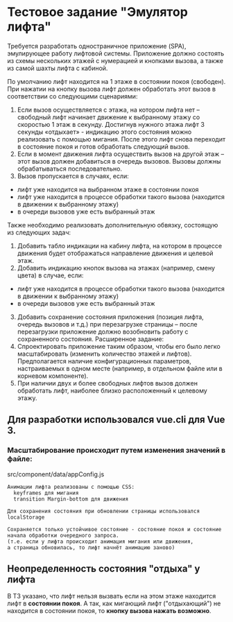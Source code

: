 # Тестовое задание "Эмулятор лифта"

Требуется разработать одностраничное приложение (SPA), эмулирующее работу
лифтовой системы.
Приложение должно состоять из схемы нескольких этажей с нумерацией и
кнопками вызова, а также из самой шахты лифта с кабиной.

По умолчанию лифт находится на 1 этаже в состоянии покоя (свободен).
При нажатии на кнопку вызова лифт должен обработать этот вызов в
соответствии со следующими сценариями:
1. Если вызов осуществляется с этажа, на котором лифта нет – свободный
лифт начинает движение к выбранному этажу со скоростью 1 этаж в
секунду.
Достигнув нужного этажа лифт 3 секунды «отдыхает» - индикацию этого
состояния можно реализовать с помощью мигания.
После этого лифт снова переходит в состояние покоя и готов обработать
следующий вызов.
2. Если в момент движения лифта осуществить вызов на другой этаж – этот
вызов должен добавиться в очередь вызовов.
Вызовы должны обрабатываться последовательно.
3. Вызов пропускается в случаях, если:
- лифт уже находится на выбранном этаже в состоянии покоя
- лифт уже находится в процессе обработки такого вызова (находится в
движении к выбранному этажу)
- в очереди вызовов уже есть выбранный этаж

Также необходимо реализовать дополнительную обвязку, состоящую из
следующих задач:
1. Добавить табло индикации на кабину лифта, на котором в процессе
движения будет отображаться направление движения и целевой этаж.
2. Добавить индикацию кнопок вызова на этажах (например, смену цвета) в
случае, если:
- лифт уже находится в процессе обработки такого вызова (находится в
движении к выбранному этажу)
- в очереди вызовов уже есть выбранный этаж
3. Добавить сохранение состояния приложения (позиция лифта, очередь
вызовов и т.д.) при перезагрузке страницы – после перезагрузки
приложение должно возобновить работу с сохраненного состояния.
Расширенное задание:
1. Спроектировать приложение таким образом, чтобы его было легко
масштабировать (изменить количество этажей и лифтов).
Предполагается наличие конфигурационных параметров, настраиваемых в
одном месте (например, в отдельном файле или в корневом компоненте).
2. При наличии двух и более свободных лифтов вызов должен обработать
лифт, наиболее близко расположенный к целевому этажу.

## Для разработки использовался vue.cli для Vue 3. 
### Масштабирование происходит путем изменения значений в файле:

src/component/data/appConfig.js

```
Анимации лифта реализованы с помощью CSS:
  keyframes для мигания
  transition Margin-bottom для движения
```

```
Для сохранения состояния при обновлении страницы использовался localStorage

Сохраняется только устойчивое состояние - состояние покоя и состояние 
начала обработки очередного запроса.
(т.е. если у лифта происходит анимация мигания или движения, 
а страница обновилась, то лифт начнёт анимацию заново)
 ```
## Неопределенность состояния "отдыха" у лифта
В ТЗ указано, что лифт нельзя вызвать если на этом этаже находится лифт в **состоянии покоя**.
А так, как мигающий лифт ("отдыхающий") не находится в состоянии покоя, то **кнопку вызова нажать возможно**.
 
